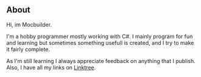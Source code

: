 ## About

Hi, im Mocbuilder.

I'm a hobby programmer mostly working with C#. I mainly program for fun and learning but sometimes something usefull is created, and I try to make it fairly complete.

As I'm still learning I always appreciate feedback on anything that I publish.
Also, I have all my links on [Linktree](https://linktr.ee/mocbuildercodingcreations). 

